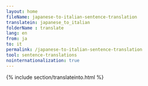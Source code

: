 ```yaml
---
layout: home
fileName: japanese-to-italian-sentence-translation
translatein: japanese_to_italian
folderName : translate
lang: en
from: ja
to: it
permalink: /japanese-to-italian-sentence-translation
tool: sentence-translations
nointernationalization: true
---
```

{% include section/translateinto.html %}

